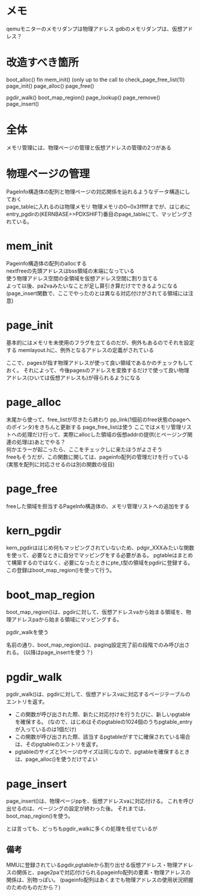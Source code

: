 # メモ
qemuモニターのメモリダンプは物理アドレス
gdbのメモリダンプは、仮想アドレス？


# 改造すべき箇所
boot_alloc() fin
mem_init() (only up to the call to check_page_free_list(1))
page_init()
page_alloc()
page_free() 

pgdir_walk()
boot_map_region()
page_lookup()
page_remove()
page_insert()


# 全体
メモリ管理には、物理ページの管理と仮想アドレスの管理の2つがある

# 物理ページの管理
PageInfo構造体の配列と物理ページの対応関係を辿れるようなデータ構造にしておく
<br>
page_tableに入れるのは物理メモリ
物理メモリの0~0x3fffffまでが、はじめにentry_pgdirの(KERNBASE>>PDXSHIFT)番目のpage_tableにて、マッピングされている。


# mem_init
Pageinfo構造体の配列のallocする
<br>
nextfreeの先頭アドレスはbss領域の末端になっている
<br>
使う物理アドレス空間の全領域を仮想アドレス空間に割り当てる
<br>
よって以後、pa2vaみたいなことが足し算引き算だけでできるようになる
(page_insert関数で、ここでやったのとは異なる対応付けがされてる領域には注意)

# page_init
基本的にはメモリを未使用のフラグを立てるのだが、例外もあるのでそれを設定する
memlayout.hに、例外となるアドレスの定義がされている

ここで、pagesが指す物理アドレスが使って良い領域であるかのチェックもしておく。
それによって、今後pagesのアドレスを変換するだけで使って良い物理アドレス(ひいては仮想アドレスも)が得られるようになる


# page_alloc
末尾から使って、free_listが尽きたら終わり
pp_link(1個前のfree状態のpageへのポインタ)をきちんと更新する
page_free_listは使う
ここではメモリ管理リストへの処理だけ行って、実際にallocした領域の仮想addrの提供(とページング関連の処理は)あとでやる？
<br>
何かエラーが起こったら、ここをチェックしに来たほうがよさそう
<br>
freeもそうだが、この関数に関しては、pageinfo配列の管理だけを行っている
(実態を配列に対応させるのは別の関数の役目)

# page_free
freeした領域を担当するPageInfo構造体の、メモリ管理リストへの追加をする

# kern_pgdir
kern_pgdirははじめ何もマッピングされていないため、pdgir_XXXみたいな関数を使って、必要なときに自分でマッピングをする必要がある。
pgtableはまとめて構築するのではなく、必要になったときにpte_t型の領域をpgdirに登録する。
この登録はboot_map_region()を使って行う。

# boot_map_region
boot_map_region()は、pgdirに対して、仮想アドレスvaから始まる領域を、物理アドレスpaから始まる領域にマッピングする。

pgdir_walkを使う

名前の通り、boot_map_region()は、paging設定完了前の段階でのみ呼び出される。
(以降はpage_insertを使う？)
# pgdir_walk
pgdir_walk()は、pgdirに対して、仮想アドレスvaに対応するページテーブルのエントリを返す。

- この関数が呼び出された際、新たに対応付けを行うたびに、新しいpgtableを確保する。
(なので、はじめはそのpgtableの1024個のうちpgtable_entryが入っているのは1個だけ)
- この関数が呼び出された際、該当するpgtableがすでに確保されている場合は、そのpgtableのエントリを返す。
- pgtableのサイズと1ページのサイズは同じなので、pgtableを確保するときは、page_alloc()を使うだけでよい

# page_insert
page_insert()は、物理ページppを、仮想アドレスvaに対応付ける。
これを呼び出せるのは、ページングの設定が終わった後。
それまでは、boot_map_region()を使う。


とは言っても、どっちもpgdir_walkに多くの処理を任せているが



## 備考
MMUに登録されているpgdir,pgtableから割り出せる仮想アドレス・物理アドレスの関係と、page2paで対応付けられるpageinfo配列の要素・物理アドレスの関係は、別物っぽい。
(pageinfo配列はあくまでも物理アドレスの使用状況把握のためのものだから？)